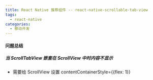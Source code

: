```yaml
---
title: React Native 推荐组件 -- react-native-scrollable-tab-view
tags:
  - react-native
categories:
  - 移动开发
---
```


#### 问题总结

##### 当 ScrollTabView 嵌套在 ScrollView 中时内容不显示
- 需要给 ScrollView 设置 contentContainerStyle={{flex: 1}}